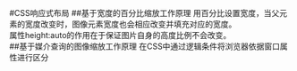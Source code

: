 #CSS响应式布局
##基于宽度的百分比缩放工作原理
用百分比设置宽度，当父元素的宽度改变时，图像元素宽度也会相应改变并填充对应的宽度。<br>
属性height:auto的作用在于保证图片自身的高度比例不会改变。<br>
##基于媒介查询的图像缩放工作原理
在CSS中通过逻辑条件将浏览器依据窗口属性进行区分
